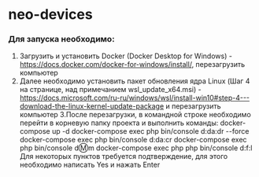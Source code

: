 # neo-devices
### Для запуска необходимо: ###
1. Загрузить и установить Docker (Docker Desktop for Windows) - https://docs.docker.com/docker-for-windows/install/, перезагрузить компьютер
2. Далее необходимо установить пакет обновления ядра Linux (Шаг 4 на странице, над примечанием wsl_update_x64.msi) - https://docs.microsoft.com/ru-ru/windows/wsl/install-win10#step-4---download-the-linux-kernel-update-package и перезагрузить компьютер
3.После перезагрузки, в командной строке необходимо перейти в корневую папку проекта и выполнить команды:
docker-compose up -d
docker-compose exec php bin/console d:da:dr --force
docker-compose exec php bin/console d:da:cr
docker-compose exec php bin/console d:m:m
docker-compose exec php php bin/console d:f:l
Для некоторых пунктов требуется подтверждение, для этого необходимо написать Yes и нажать Enter
